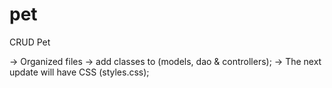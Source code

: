 # pet

CRUD Pet

-> Organized files -> add classes to (models, dao & controllers);
-> The next update will have CSS (styles.css);